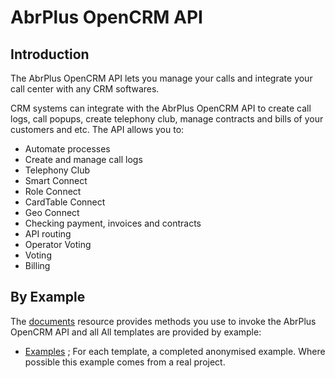 # AbrPlus OpenCRM API

## Introduction

The AbrPlus OpenCRM API lets you manage your calls and integrate your call center with any CRM softwares.

CRM systems can integrate with the AbrPlus OpenCRM API to create call logs, call popups, create telephony club, manage contracts and bills of your customers and etc. The API allows you to:

- Automate processes
- Create and manage call logs
- Telephony Club
- Smart Connect
- Role Connect
- CardTable Connect
- Geo Connect
- Checking payment, invoices and contracts
- API routing
- Operator Voting
- Voting
- Billing

## By Example
The [documents]() resource provides methods you use to invoke the AbrPlus OpenCRM API and all All templates are provided by example:

- [Examples]() ; For each template, a completed anonymised example. Where possible this example comes from a real project.
